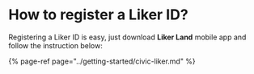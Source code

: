 # How to register a Liker ID?

Registering a Liker ID is easy, just download **Liker Land** mobile app and follow the instruction below:

{% page-ref page="../getting-started/civic-liker.md" %}



